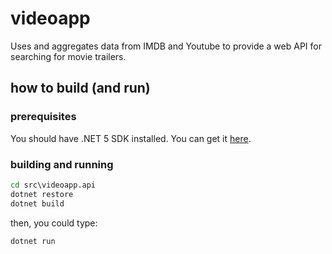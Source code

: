 # videoapp

Uses and aggregates data from IMDB and Youtube to provide a web API for searching for movie trailers.

## how to build (and run)

### prerequisites

You should have .NET 5 SDK installed. You can get it [here](https://dotnet.microsoft.com/download).

### building and running

```cmd
cd src\videoapp.api
dotnet restore
dotnet build
```

then, you could type:

```cmd
dotnet run
```
